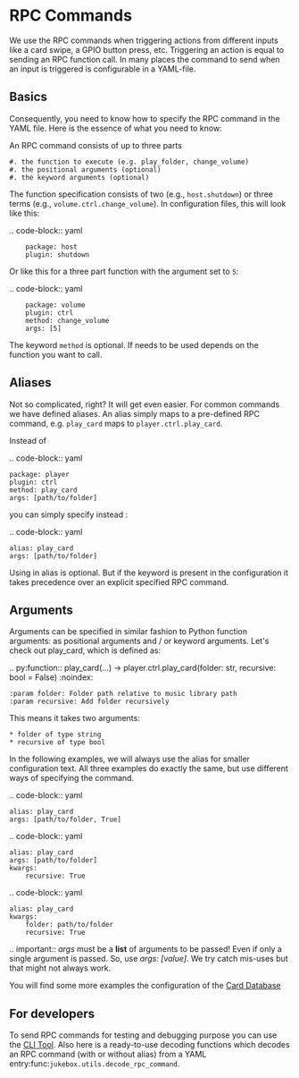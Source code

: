 # RPC Commands


We use the RPC commands when triggering actions from different inputs like a card swipe,
a GPIO button press, etc. Triggering an action is equal to sending an RPC function call.
In many places the command to send when an input is triggered is configurable in a YAML-file.

## Basics

Consequently, you need to know how to specify the RPC command in the YAML file.
Here is the essence of what you need to know:

An RPC command consists of up to three parts

    #. the function to execute (e.g. play_folder, change_volume)
    #. the positional arguments (optional)
    #. the keyword arguments (optional)

The function specification consists of two (e.g., ``host.shutdown``) or three terms (e.g., ``volume.ctrl.change_volume``).
In configuration files, this will look like this:

.. code-block:: yaml

        package: host
        plugin: shutdown

Or like this for a three part function with the argument set to ``5``:

.. code-block:: yaml

        package: volume
        plugin: ctrl
        method: change_volume
        args: [5]

The keyword ``method`` is optional. If needs to be used depends on the function you want to call.

## Aliases


Not so complicated, right? It will get even easier. For common commands we have defined aliases. An alias simply maps
to a pre-defined RPC command, e.g. ``play_card`` maps to ``player.ctrl.play_card``.

Instead of

.. code-block:: yaml

    package: player
    plugin: ctrl
    method: play_card
    args: [path/to/folder]

you can simply specify instead :

.. code-block:: yaml

    alias: play_card
    args: [path/to/folder]

Using in alias is optional. But if the keyword is present in the configuration it takes precedence over an explicit
specified RPC command.

## Arguments

Arguments can be specified in similar fashion to Python function arguments: as positional arguments and / or
keyword arguments. Let's check out play_card, which is defined as:

.. py:function:: play_card(...) -> player.ctrl.play_card(folder: str, recursive: bool = False)
    :noindex:

    :param folder: Folder path relative to music library path
    :param recursive: Add folder recursively

This means it takes two arguments:

    * folder of type string
    * recursive of type bool

In the following examples, we will always use the alias for smaller configuration text. All three examples
do exactly the same, but use different ways of specifying the command.

.. code-block:: yaml

    alias: play_card
    args: [path/to/folder, True]

.. code-block:: yaml

    alias: play_card
    args: [path/to/folder]
    kwargs:
        recursive: True

.. code-block:: yaml

    alias: play_card
    kwargs:
        folder: path/to/folder
        recursive: True


.. important:: *args* must be a **list** of arguments to be passed! Even if only a single argument is passed.
    So, use *args: [value]*. We try catch mis-uses but that might not always work.


You will find some more examples the configuration of the [Card Database](card-database.md)

## For developers

To send RPC commands for testing and debugging purpose you can use the [CLI Tool](../developers/coreapps.md#run_rpc_tool.py).
Also here is a ready-to-use decoding functions which decodes an RPC command (with or without alias)
from a YAML entry:func:`jukebox.utils.decode_rpc_command`.
